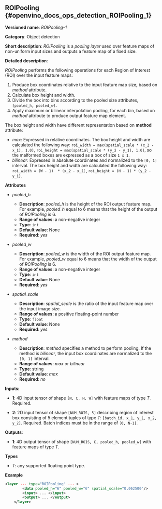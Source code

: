## ROIPooling <a name="ROIPooling"></a> {#openvino_docs_ops_detection_ROIPooling_1}

**Versioned name**: *ROIPooling-1*

**Category**: Object detection

**Short description**: *ROIPooling* is a *pooling layer* used over feature maps of non-uniform input sizes and outputs a feature map of a fixed size.

**Detailed description**:

*ROIPooling* performs the following operations for each Region of Interest (ROI) over the input feature maps:
1. Produce box coordinates relative to the input feature map size, based on *method* attribute.
2. Calculate box height and width.
3. Divide the box into bins according to the pooled size attributes, `[pooled_h, pooled_w]`.
4. Apply maximum or bilinear interpolation pooling, for each bin, based on *method* attribute to produce output feature map element.

The box height and width have different representation based on **method** attribute:
  * *max*: Expressed in relative coordinates. The box height and width are calculated the following way: `roi_width = max(spatial_scale * (x_2 - x_1), 1.0)`,
`roi_height = max(spatial_scale * (y_2 - y_1), 1.0)`, so the malformed boxes are expressed as a box of size `1 x 1`.
  * *bilinear*: Expressed in absolute coordinates and normalized to the `[0, 1]` interval. The box height and width are calculated the following way: `roi_width = (W - 1)  * (x_2 - x_1)`, `roi_height = (H - 1) * (y_2 - y_1)`.

**Attributes**

* *pooled_h*

  * **Description**: *pooled_h* is the height of the ROI output feature map. For example, *pooled_h* equal to 6 means that the height of the output of *ROIPooling* is 6.
  * **Range of values**: a non-negative integer
  * **Type**: `int`
  * **Default value**: None
  * **Required**: *yes*

* *pooled_w*

  * **Description**: *pooled_w* is the width of the ROI output feature map. For example, *pooled_w* equal to 6 means that the width of the output of *ROIPooling* is 6.
  * **Range of values**: a non-negative integer
  * **Type**: `int`
  * **Default value**: None
  * **Required**: *yes*

* *spatial_scale*

  * **Description**: *spatial_scale* is the ratio of the input feature map over the input image size.
  * **Range of values**: a positive floating-point number
  * **Type**: `float`
  * **Default value**: None
  * **Required**: *yes*

* *method*

  * **Description**: *method* specifies a method to perform pooling. If the method is *bilinear*, the input box coordinates are normalized to the `[0, 1]` interval.
  * **Range of values**: *max* or *bilinear*
  * **Type**: string
  * **Default value**: *max*
  * **Required**: *no*

**Inputs**:

*   **1**: 4D input tensor of shape `[N, C, H, W]` with feature maps of type *T*. Required.

*   **2**: 2D input tensor of shape `[NUM_ROIS, 5]` describing region of interest box consisting of 5 element tuples of type *T*: `[batch_id, x_1, y_1, x_2, y_2]`. Required.
Batch indices must be in the range of `[0, N-1]`.


**Outputs**:

*   **1**: 4D output tensor of shape `[NUM_ROIS, C, pooled_h, pooled_w]` with feature maps of type *T*.

**Types**

* *T*: any supported floating point type.

**Example**

```xml
<layer ... type="ROIPooling" ... >
        <data pooled_h="6" pooled_w="6" spatial_scale="0.062500"/>
        <input> ... </input>
        <output> ... </output>
    </layer>
```

